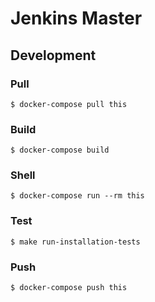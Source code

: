 # Jenkins Master

## Development

### Pull

```
$ docker-compose pull this
```

### Build

```
$ docker-compose build
```

### Shell

```
$ docker-compose run --rm this
```

### Test

```
$ make run-installation-tests
```

### Push

```
$ docker-compose push this
```
